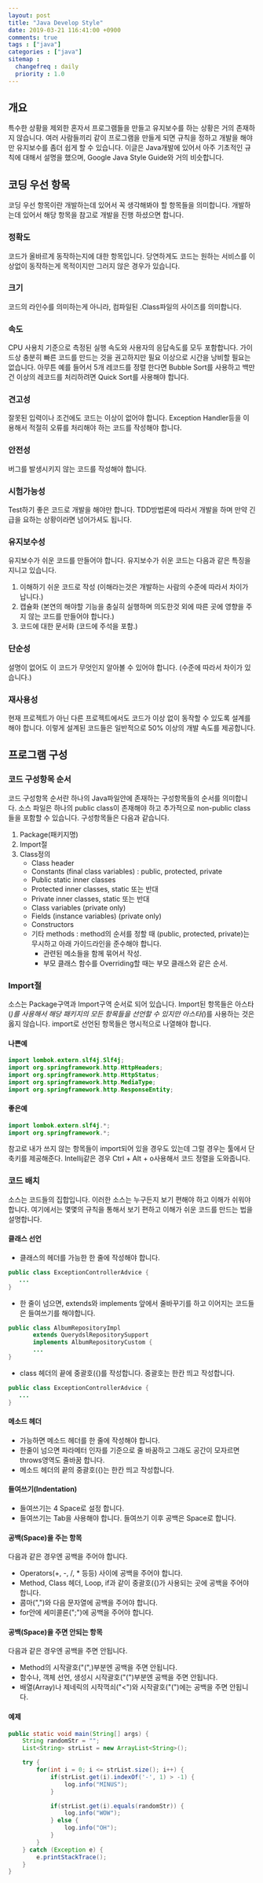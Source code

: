 ```yaml
---
layout: post
title: "Java Develop Style"
date: 2019-03-21 116:41:00 +0900
comments: true
tags : ["java"]
categories : ["java"]
sitemap :
  changefreq : daily
  priority : 1.0
---
```


## 개요

특수한 상황을 제외한 혼자서 프로그램들을 만들고 유지보수를 하는 상황은 거의 존재하지 않습니다.
여러 사람들끼리 같이 프로그램을 만들게 되면 규칙을 정하고 개발을 해야만 유지보수를 좀더 쉽게 할 수 있습니다.
이글은 Java개발에 있어서 아주 기초적인 규칙에 대해서 설명을 했으며, Google Java Style Guide와 거의 비슷합니다.

## 코딩 우선 항목

코딩 우선 항목이란 개발하는데 있어서 꼭 생각해봐야 할 항목들을 의미합니다. 개발하는데 있어서 해당 항목을 참고로 개발을 진행 하셨으면 합니다.

### 정확도

코드가 올바르게 동작하는지에 대한 항목입니다. 당연하게도 코드는 원하는 서비스를 이상없이 동작하는게 목적이지만 그러지 않은 경우가 있습니다.

### 크기

코드의 라인수를 의미하는게 아니라, 컴파일된 .Class파일의 사이즈를 의미합니다.

### 속도

CPU 사용치 기준으로 측정된 실행 속도와 사용자의 응답속도를 모두 포함합니다. 가이드상 충분히 빠른 코드를 만드는 것을 권고하지만 필요 이상으로 시간을 낭비할 필요는 없습니다.
아무튼 예를 들어서 5개 레코드를 정렬 한다면 Bubble Sort를 사용하고 백만건 이상의 레코드를 처리하려면 Quick Sort를 사용해야 합니다.

### 견고성

잘못된 입력이나 조건에도 코드는 이상이 없어야 합니다. Exception Handler등을 이용해서 적절히 오류를 처리해야 하는 코드를 작성해야 합니다.

### 안전성

버그를 발생시키지 않는 코드를 작성해야 합니다.

### 시험가능성

Test하기 좋은 코드로 개발을 해야만 합니다. TDD방법론에 따라서 개발을 하며 만약 긴급을 요하는 상황이라면 넘어가셔도 됩니다.

### 유지보수성

유지보수가 쉬운 코드를 만들어야 합니다. 유지보수가 쉬운 코드는 다음과 같은 특징을 지니고 있습니다.

1. 이해하기 쉬운 코드로 작성 (이해라는것은 개발하는 사람의 수준에 따라서 차이가 납니다.)
2. 캡슐화 (본연의 해야할 기능을 충실히 실행하며 의도한것 외에 따른 곳에 영향을 주지 않는 코드를 만들어야 합니다.)
3. 코드에 대한 문서화 (코드에 주석을 포함.)

### 단순성

설명이 없어도 이 코드가 무엇인지 알아볼 수 있어야 합니다. (수준에 따라서 차이가 있습니다.)

### 재사용성

현재 프로젝트가 아닌 다른 프로젝트에서도 코드가 이상 없이 동작할 수 있도록 설계를 해야 합니다.
이렇게 설계된 코드들은 일반적으로 50% 이상의 개발 속도를 제공합니다.

## 프로그램 구성

### 코드 구성항목 순서

코드 구성항목 순서란 하나의 Java파일안에 존재하는 구성항목들의 순서를 의미합니다. 소스 파일은 하나의 public class이 존재해야 하고 추가적으로 non-public class들을 포함할 수 있습니다.
구성항목들은 다음과 같습니다.

1. Package(패키지명)
2. Import절
3. Class정의
    - Class header
    - Constants (final class variables) : public, protected, private 
    - Public static inner classes
    - Protected inner classes, static 또는 반대
    - Private inner classes, static 또는 반대
    - Class variables (private only)
    - Fields (instance variables) (private only)
    - Constructors
    - 기타 methods : method의 순서를 정할 때 (public, protected, private)는 무시하고 아래 가이드라인을 준수해야 합니다.
        - 관련된 메소들을 함께 묶어서 작성.
        - 부모 클래스 함수를 Overriding할 때는 부모 클래스와 같은 순서.

### Import절

소스는 Package구역과 Import구역 순서로 되어 있습니다.
Import된 항목들은 아스타(*)를 사용해서 해당 패키지의 모든 항목들을 선언할 수 있지만 아스타(*)를 사용하는 것은 옳지 않습니다.
import로 선언된 항목들은 명시적으로 나열해야 합니다.

#### 나쁜예

```java
import lombok.extern.slf4j.Slf4j;
import org.springframework.http.HttpHeaders;
import org.springframework.http.HttpStatus;
import org.springframework.http.MediaType;
import org.springframework.http.ResponseEntity;
```

#### 좋은예

```java
import lombok.extern.slf4j.*;
import org.springframework.*;
```

참고로 내가 쓰지 않는 항목들이 import되어 있을 경우도 있는데 그럴 경우는 툴에서 단축키를 제공해준다.
Intellij같은 경우 Ctrl + Alt + o사용해서 코드 정렬을 도와줍니다.

### 코드 배치

소스는 코드들의 집합입니다. 이러한 소스는 누구든지 보기 편해야 하고 이해가 쉬워야 합니다.
여기에서는 몇몇의 규칙을 통해서 보기 편하고 이해가 쉬운 코드를 만드는 법을 설명합니다.

#### 클래스 선언

- 클래스의 헤더를 가능한 한 줄에 작성해야 합니다.

 ```java
public class ExceptionControllerAdvice {
    ...
}
```

- 한 줄이 넘으면, extends와 implements 앞에서 줄바꾸기를 하고 이어지는 코드들은 들여쓰기를 해야합니다.

 ```java
public class AlbumRepositoryImpl 
        extends QuerydslRepositorySupport 
        implements AlbumRepositoryCustom {
        ...
}
```

- class 헤더의 끝에 중괄호({)를 작성합니다. 중괄호는 한칸 띄고 작성합니다.

 ```java
public class ExceptionControllerAdvice {
    ...
}
```

#### 메소드 헤더

- 가능하면 메소드 헤더를 한 줄에 작성해야 합니다.
- 한줄이 넘으면 파라메터 인자를 기준으로 줄 바꿈하고 그래도 공간이 모자르면 throws영역도 줄바꿈 합니다.
- 메소드 헤더의 끝의 중괄호({)는 한칸 띄고 작성합니다.

#### 들여쓰기(Indentation)

- 들여쓰기는 4 Space로 설정 합니다.
- 들여쓰기는 Tab을 사용해야 합니다. 들여쓰기 이후 공백은 Space로 합니다.

#### 공백(Space)을 주는 항목

다음과 같은 경우엔 공백을 주어야 합니다.

- Operators(+, -, /, * 등등) 사이에 공백을 주어야 합니다.
- Method, Class 헤더, Loop, if과 같이 중괄호({)가 사용되는 곳에 공백을 주어야 합니다.
- 콤마(",")와 다음 문자열에 공백을 주어야 합니다.
- for안에 세미콜론(";")에 공백을 주어야 합니다.

#### 공백(Space)을 주면 안되는 항목

다음과 같은 경우엔 공백을 주면 안됩니다.

- Method의 시작괄호("(",)부분엔 공백을 주면 안됩니다.
- 함수나, 객체 선언, 생성시 시작괄호("(")부분엔 공백을 주면 안됩니다.
- 배열(Array)나 제네릭의 시작꺽쇠("<")와 시작괄호("(")에는 공백을 주면 안됩니다.

#### 예제

```java
public static void main(String[] args) {
    String randomStr = "";
    List<String> strList = new ArrayList<String>();

    try {
        for(int i = 0; i <= strList.size(); i++) {
            if(strList.get(i).indexOf('-', 1) > -1) {
                log.info("MINUS");
            }

            if(strList.get(i).equals(randomStr)) {
                log.info("WOW");
            } else {
                log.info("OH");
            }
        }
    } catch (Exception e) {
        e.printStackTrace();
    }
}
```